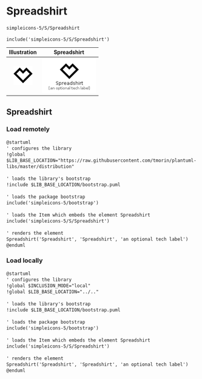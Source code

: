 # Spreadshirt


```text
simpleicons-5/S/Spreadshirt
```

```text
include('simpleicons-5/S/Spreadshirt')
```



| Illustration | Spreadshirt |
| :---: | :---: |
| ![illustration for Illustration](../../simpleicons-5/S/Spreadshirt.png) | ![illustration for Spreadshirt](../../simpleicons-5/S/Spreadshirt.Local.png) |




## Spreadshirt

### Load remotely
```plantuml
@startuml
' configures the library
!global $LIB_BASE_LOCATION="https://raw.githubusercontent.com/tmorin/plantuml-libs/master/distribution"

' loads the library's bootstrap
!include $LIB_BASE_LOCATION/bootstrap.puml

' loads the package bootstrap
include('simpleicons-5/bootstrap')

' loads the Item which embeds the element Spreadshirt
include('simpleicons-5/S/Spreadshirt')

' renders the element
Spreadshirt('Spreadshirt', 'Spreadshirt', 'an optional tech label')
@enduml
```

### Load locally
```plantuml
@startuml
' configures the library
!global $INCLUSION_MODE="local"
!global $LIB_BASE_LOCATION="../.."

' loads the library's bootstrap
!include $LIB_BASE_LOCATION/bootstrap.puml

' loads the package bootstrap
include('simpleicons-5/bootstrap')

' loads the Item which embeds the element Spreadshirt
include('simpleicons-5/S/Spreadshirt')

' renders the element
Spreadshirt('Spreadshirt', 'Spreadshirt', 'an optional tech label')
@enduml
```

